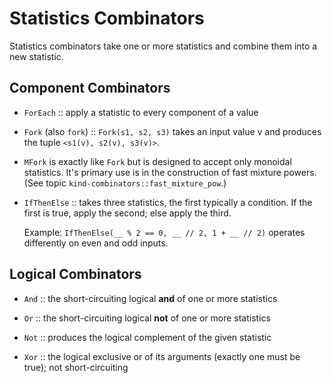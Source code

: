 # Statistics Combinators

Statistics combinators take one or more statistics and combine
them into a new statistic.

## Component Combinators

+ `ForEach` :: apply a statistic to every component of a value

+ `Fork` (also `fork`) :: `Fork(s1, s2, s3)` takes an input value v
    and produces the tuple `<s1(v), s2(v), s3(v)>`.

+ `MFork` is exactly like `Fork` but is designed to accept only
   monoidal statistics. It's primary use is in the construction
   of fast mixture powers. (See topic `kind-combinators::fast_mixture_pow`.)

+ `IfThenElse` :: takes three statistics, the first typically a condition.
   If the first is true, apply the second; else apply the third.

   Example: `IfThenElse(__ % 2 == 0, __ // 2, 1 + __ // 2)` operates differently
   on even and odd inputs.

## Logical Combinators

+ `And` :: the short-circuiting logical **and** of one or more statistics

+ `Or` :: the short-circuiting logical **not** of one or more statistics

+ `Not` :: produces the logical complement of the given statistic

+ `Xor` :: the logical exclusive or of its arguments (exactly one must be true);
    not short-circuiting
    
